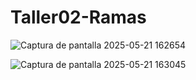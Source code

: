 # Taller02-Ramas


![Captura de pantalla 2025-05-21 162654](https://github.com/user-attachments/assets/e77b819f-5e1c-4efe-84e7-6e28a5716246)








![Captura de pantalla 2025-05-21 163045](https://github.com/user-attachments/assets/afad37f8-38df-46e2-bf07-7bedade31ad3)
